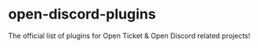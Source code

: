 # open-discord-plugins
The official list of plugins for Open Ticket &amp; Open Discord related projects!
